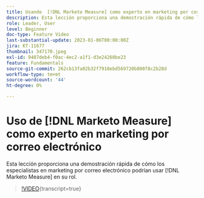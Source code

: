 ```yaml
---
title: Usando  [!DNL Marketo Measure] como experto en marketing por correo electrónico
description: Esta lección proporciona una demostración rápida de cómo los especialistas en marketing por correo electrónico podrían usar  [!DNL Marketo Measure]  en su rol.
role: Leader, User
level: Beginner
doc-type: Feature Video
last-substantial-update: 2023-01-06T00:00:00Z
jira: KT-11677
thumbnail: 347170.jpeg
exl-id: 9487deb4-f0ac-4ec2-a1f1-d3e24260be23
feature: Fundamentals
source-git-commit: 262cb13fa02b32f7918ebd569720b80078c2b28d
workflow-type: tm+mt
source-wordcount: '44'
ht-degree: 0%

---
```


# Uso de [!DNL Marketo Measure] como experto en marketing por correo electrónico

Esta lección proporciona una demostración rápida de cómo los especialistas en marketing por correo electrónico podrían usar [!DNL Marketo Measure] en su rol.

>[!VIDEO](https://video.tv.adobe.com/v/347170/?learn=on){transcript=true}
